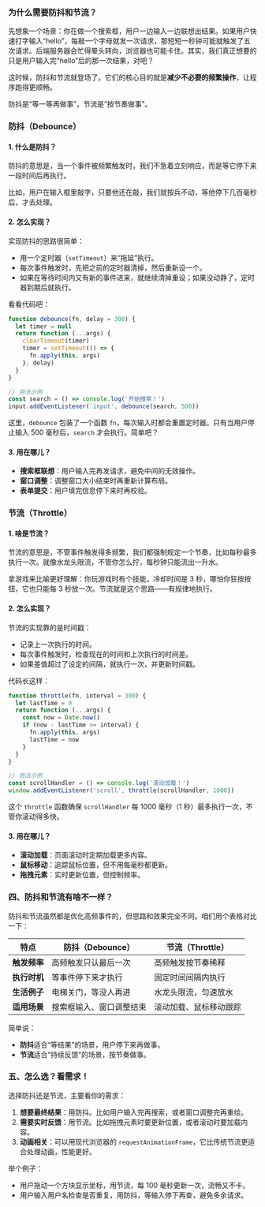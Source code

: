 ### 为什么需要防抖和节流？

先想象一个场景：你在做一个搜索框，用户一边输入一边联想出结果。如果用户快速打字输入“hello”，每敲一个字母就发一次请求，那短短一秒钟可能就触发了五次请求。后端服务器会忙得晕头转向，浏览器也可能卡住。其实，我们真正想要的只是用户输入完“hello”后的那一次结果，对吧？

这时候，防抖和节流就登场了。它们的核心目的就是**减少不必要的频繁操作**，让程序跑得更顺畅。

防抖是“等一等再做事”，节流是“按节奏做事”。



### 防抖（Debounce）

#### 1. 什么是防抖？
防抖的意思是，当一个事件被频繁触发时，我们不急着立刻响应，而是等它停下来一段时间后再执行。

比如，用户在输入框里敲字，只要他还在敲，我们就按兵不动，等他停下几百毫秒后，才去处理。

#### 2. 怎么实现？	
实现防抖的思路很简单：
- 用一个定时器（`setTimeout`）来“拖延”执行。
- 每次事件触发时，先把之前的定时器清掉，然后重新设一个。
- 如果在等待时间内又有新的事件进来，就继续清掉重设；如果没动静了，定时器到期后就执行。

看看代码吧：
```javascript
function debounce(fn, delay = 300) {
  let timer = null
  return function (...args) {
    clearTimeout(timer)
    timer = setTimeout(() => {
      fn.apply(this, args)
    }, delay)
  }
}

// 用法示例
const search = () => console.log('开始搜索！')
input.addEventListener('input', debounce(search, 500))
```

这里，`debounce` 包装了一个函数 `fn`，每次输入时都会重置定时器。只有当用户停止输入 500 毫秒后，`search` 才会执行。简单吧？

#### 3. 用在哪儿？
- **搜索框联想**：用户输入完再发请求，避免中间的无效操作。
- **窗口调整**：调整窗口大小结束时再重新计算布局。
- **表单提交**：用户填完信息停下来时再校验。



### 节流（Throttle）

#### 1. 啥是节流？
节流的意思是，不管事件触发得多频繁，我们都强制规定一个节奏，比如每秒最多执行一次。就像水龙头限流，不管你怎么拧，每秒钟只能流出一升水。

拿游戏来比喻更好理解：你玩游戏时有个技能，冷却时间是 3 秒，哪怕你狂按按钮，它也只能每 3 秒放一次。节流就是这个思路——有规律地执行。

#### 2. 怎么实现？
节流的实现靠的是时间戳：
- 记录上一次执行的时间。
- 每次事件触发时，检查现在的时间和上次执行的时间差。
- 如果差值超过了设定的间隔，就执行一次，并更新时间戳。

代码长这样：
```javascript
function throttle(fn, interval = 300) {
  let lastTime = 0
  return function (...args) {
    const now = Date.now()
    if (now - lastTime >= interval) {
      fn.apply(this, args)
      lastTime = now
    }
  }
}

// 用法示例
const scrollHandler = () => console.log('滚动加载！')
window.addEventListener('scroll', throttle(scrollHandler, 1000))
```

这个 `throttle` 函数确保 `scrollHandler` 每 1000 毫秒（1 秒）最多执行一次，不管你滚动得多快。

#### 3. 用在哪儿？
- **滚动加载**：页面滚动时定期加载更多内容。
- **鼠标移动**：追踪鼠标位置，但不用每毫秒都更新。
- **拖拽元素**：实时更新位置，但控制频率。



### 四、防抖和节流有啥不一样？

防抖和节流虽然都是优化高频事件的，但思路和效果完全不同。咱们用个表格对比一下：

| 特点         | 防抖（Debounce）         | 节流（Throttle）       |
| ------------ | ------------------------ | ---------------------- |
| **触发频率** | 高频触发只认最后一次     | 高频触发按节奏稀释     |
| **执行时机** | 等事件停下来才执行       | 固定时间间隔内执行     |
| **生活例子** | 电梯关门，等没人再进     | 水龙头限流，匀速放水   |
| **适用场景** | 搜索框输入、窗口调整结束 | 滚动加载、鼠标移动跟踪 |

简单说：
- **防抖**适合“等结果”的场景，用户停下来再做事。
- **节流**适合“持续反馈”的场景，按节奏做事。



### 五、怎么选？看需求！

选择防抖还是节流，主要看你的需求：
1. **想要最终结果**：用防抖。比如用户输入完再搜索，或者窗口调整完再重绘。
2. **需要实时反馈**：用节流。比如拖拽元素时要更新位置，或者滚动时要加载内容。
3. **动画相关**：可以用现代浏览器的 `requestAnimationFrame`，它比传统节流更适合处理动画，性能更好。

举个例子：
- 用户拖动一个方块显示坐标，用节流，每 100 毫秒更新一次，流畅又不卡。
- 用户输入用户名检查是否重复，用防抖，等输入停下再查，避免多余请求。

